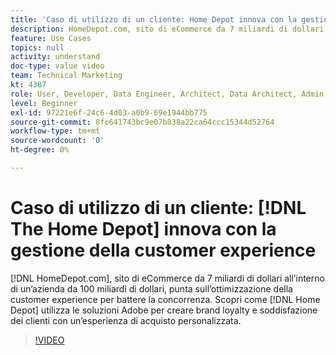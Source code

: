 ```yaml
---
title: 'Caso di utilizzo di un cliente: Home Depot innova con la gestione della customer experience'
description: HomeDepot.com, sito di eCommerce da 7 miliardi di dollari all’interno di un’azienda da 100 miliardi di dollari, punta sull’ottimizzazione della customer experience per battere la concorrenza. Scopri in che modo utilizza le soluzioni Adobe per creare esperienze di acquisto personalizzate che incrementano brand loyalty e customer satisfaction.
feature: Use Cases
topics: null
activity: understand
doc-type: value video
team: Technical Marketing
kt: 4387
role: User, Developer, Data Engineer, Architect, Data Architect, Admin, Leader
level: Beginner
exl-id: 97221e6f-24c6-4d03-a0b9-69e1944bb775
source-git-commit: 8fc641743bc9e07b838a22ca64ccc15344d52764
workflow-type: tm+mt
source-wordcount: '0'
ht-degree: 0%

---
```


# Caso di utilizzo di un cliente: [!DNL The Home Depot] innova con la gestione della customer experience

[!DNL HomeDepot.com], sito di eCommerce da 7 miliardi di dollari all’interno di un’azienda da 100 miliardi di dollari, punta sull’ottimizzazione della customer experience per battere la concorrenza. Scopri come [!DNL Home Depot] utilizza le soluzioni Adobe per creare brand loyalty e soddisfazione dei clienti con un’esperienza di acquisto personalizzata.

>[!VIDEO](https://video.tv.adobe.com/v/31506/?quality=12&learn=on)
